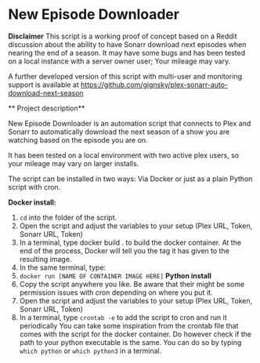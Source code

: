 # New Episode Downloader

**Disclaimer**
This script is a working proof of concept based on a Reddit discussion about the ability to have Sonarr download next episodes when nearing the end of a season. It may have some bugs and has been tested on a local instance with a server owner user; Your mileage may vary.

A further developed version of this script with multi-user and monitoring support is available at https://github.com/gignsky/plex-sonarr-auto-download-next-season


** Project description**

New Episode Downloader is an automation script that connects to Plex and Sonarr to automatically
download the next season of a show you are watching based on the episode you are on.

It has been tested on a local environment with two active plex users, so your mileage may vary on larger installs.

The script can be installed in two ways: Via Docker or just as a plain Python script with cron.

**Docker install:**
1. ``cd`` into the folder of the script.
2. Open the script and adjust the variables to your setup (Plex URL, Token, Sonarr URL, Token)
3. In a terminal, type docker build . to build the docker container. At the end of the process, Docker will tell you the tag
  it has given to the resulting image.
4. In the same terminal, type:
5. ``docker run [NAME OF CONTAINER IMAGE HERE]``
**Python install**
1. Copy the script anywhere you like. Be aware that their might be some permission issues with cron depending on where you put it.
2. Open the script and adjust the variables to your setup (Plex URL, Token, Sonarr URL, Token)
3. In a terminal, type ``crontab -e`` to add the script to cron and run it periodically
    You can take some inspiration from the crontab file that comes with the script for the docker container.
    Do however check if the path to your python executable is the same. You can do so by typing ``which python`` or ``which python3`` in a terminal.

